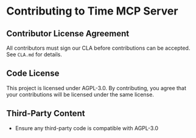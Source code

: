 # Contributing to Time MCP Server

## Contributor License Agreement
All contributors must sign our CLA before contributions can be accepted.
See `CLA.md` for details.

## Code License
This project is licensed under AGPL-3.0. By contributing, you agree that your 
contributions will be licensed under the same license.

## Third-Party Content
- Ensure any third-party code is compatible with AGPL-3.0